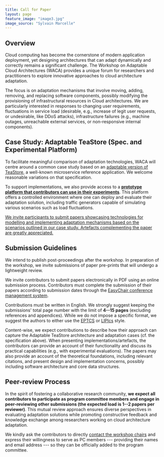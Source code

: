 ```yaml
---
title: Call for Paper
layout: page
feature_image: "image3.jpg"
image_source: "Sylvain Marcelle"
---
```


## Overview

Cloud computing has become the cornerstone of modern application deployment, yet designing architectures that can adapt dynamically and correctly remains a significant challenge. The Workshop on Adaptable Cloud Architectures (WACA) provides a unique forum for researchers and practitioners to explore innovative approaches to cloud architecture adaptation.

The focus is on adaptation mechanisms that involve moving, adding, removing, and replacing software components, possibly modifying the provisioning of infrastructural resources in Cloud architectures. We are particularly interested in responses to changing user requirements, fluctuations in service load (desirable, e.g., increase of legit user requests, or undesirable, like DDoS attacks), infrastructure failures (e.g., machine outages, unreachable external services, or non-responsive internal components).

## Case Study: Adaptable TeaStore (Spec. and Experimental Platform)
To facilitate meaningful comparison of adaptation technologies, WACA will centre around a common case study based on an [adaptable version of TeaStore](https://arxiv.org/pdf/2412.16060), a well-known microservice reference application. We welcome reasonable variations on that specification.

To support implementations, we also provide access to a **[prototype platform that contributors can use in their experiments]()**. This platform offers a controlled environment where one can deploy and evaluate their adaptation solution, including traffic generators capable of simulating various scenarios such as load fluctuations.

<div class="text-center bg-warning">
<u>We invite participants to submit papers showcasing technologies for modelling and implementing adaptation mechanisms based on the scenarios outlined in our case study. Artefacts complementing the paper are greatly appreciated.</u></div>

## Submission Guidelines

We intend to publish post-proceedings after the workshop. In preparation of the workshop, we invite submissions of paper pre-prints that will undergo a lightweight review.

We invite contributors to submit papers electronically in PDF using an online submission process. Contributors must complete the submission of their papers according to submission dates through the [EasyChair conference management system](https://easychair.org/conferences?conf=waca2025).

Contributions must be written in English. We strongly suggest keeping the submissions' total page number with the limit of **4--15 pages** (excluding references and appendices). While we do not impose a specific format, we suggest the authors to either use the [EPTCS](https://cgi.cse.unsw.edu.au/~eptcs/style.shtml) or [LIPIcs](https://submission.dagstuhl.de/series/details/LIPIcs#author) style.

Content-wise, we expect contributions to describe how their approach can capture the Adaptable TeaStore architecture and adaptation cases (cf. the specification above). When presenting implementations/artefacts, the contributors can provide an account of their functionality and discuss its practical capabilities (e.g., with experimental evaluations). The papers may also provide an account of the theoretical foundations, including relevant citations, and present design and implementation concerns, possibly including software architecture and core data structures.

## Peer-review Process

In the spirit of fostering a collaborative research community, **we expect all contributors to participate as program committee members and engage in peer-reviewing other submissions (the expected load is 1--2 papers per reviewer)**. This mutual review approach ensures diverse perspectives in evaluating adaptation solutions while promoting constructive feedback and knowledge exchange among researchers working on cloud architecture adaptation. 

We kindly ask the contributors to directly [contact the workshop chairs]({{site.url}}/committees) and express their willingness to serve as PC members --- providing their names and email address --- so they can be officially added to the program committee.
